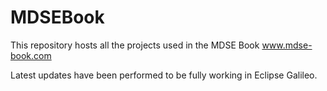 # MDSEBook
This repository hosts all the projects used in the MDSE Book www.mdse-book.com

Latest updates have been performed to be fully working in Eclipse Galileo. 
